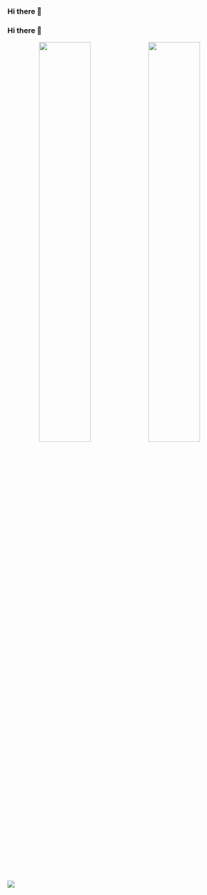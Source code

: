 ### Hi there 👋

<!--
**kevkh/kevkh** is a ✨ _special_ ✨ repository because its `README.md` (this file) appears on your GitHub profile.

Here are some ideas to get you started:

- 🔭 I’m currently working on ...
- 🌱 I’m currently learning ...
- 👯 I’m looking to collaborate on ...
- 🤔 I’m looking for help with ...
- 💬 Ask me about ...
- 📫 How to reach me: ...
- 😄 Pronouns: ...
- ⚡ Fun fact: ...
-->
### Hi there 👋

<p align="center">
  <img width="48%" src="https://github-readme-stats.vercel.app/api?username=kev-g&show_icons=true&theme=tokyonight" />
  <img width="48%" src="https://github-readme-streak-stats.herokuapp.com/?user=kev-g&theme=tokyonight" />
</p>

![](https://komarev.com/ghpvc/?username=kevkh&color=blue&label=My+Views)

